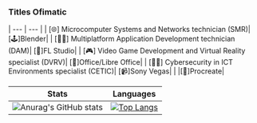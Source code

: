 ### Titles Ofimatic
| --- | --- |
| [🌐] Microcomputer Systems and Networks technician (SMR)| [🕹]Blender|
| [👨‍💻] Multiplatform Application Development technician (DAM)| [🎵]FL Studio|
| [🎮] Video Game Development and Virtual Reality specialist (DVRV)| [📄]Office/Libre Office|
| [🕵️‍♂️] Cybersecurity in ICT Environments specialist (CETIC)| [📹]Sony Vegas|
| |[🎨]Procreate|

|Stats| Languages|
| --- | --- |
|![Anurag's GitHub stats](https://github-readme-stats.vercel.app/api?username=DevEzro&show_icons=true&theme=cobalt)|[![Top Langs](https://github-readme-stats.vercel.app/api/top-langs/?username=DevEzro&layout=compact&count_private=true&theme=radical)](https://github.com/anuraghazra/github-readme-stats)|
<!--
**DevEzro/DevEzro** is a ✨ _special_ ✨ repository because its `README.md` (this file) appears on your GitHub profile.

Here are some ideas to get you started:

- 🔭 I’m currently working on ...
- 🌱 I’m currently learning ...
- 👯 I’m looking to collaborate on ...
- 🤔 I’m looking for help with ...
- 💬 Ask me about ...
- 📫 How to reach me: ...
- 😄 Pronouns: ...
- ⚡ Fun fact: ...
-->
